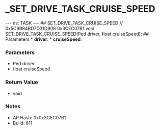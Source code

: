 # _SET_DRIVE_TASK_CRUISE_SPEED

--- ns: TASK --- ## SET_DRIVE_TASK_CRUISE_SPEED  // 0x5C9B84BD7D31D908 0x3CEC07B1 void SET_DRIVE_TASK_CRUISE_SPEED(Ped driver, float cruiseSpeed);   ## Parameters * **driver**: * **cruiseSpeed**:

### Parameters
* Ped driver
* float cruiseSpeed

### Return Value
* void

### Notes
* AP Hash: 0x0x3CEC07B1
* Build: 811


